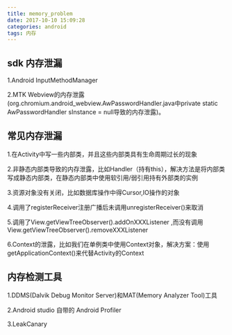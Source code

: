 ```yaml
---
title: memory_problem
date: 2017-10-10 15:09:28
categories: android
tags: 内存
---
```


## sdk 内存泄漏

1.Android InputMethodManager

2.MTK Webview的内存泄露(org.chromium.android_webview.AwPasswordHandler.java中private static AwPasswordHandler sInstance = null导致的内存泄露)。

<!-- more -->

## 常见内存泄漏
 
1.在Activity中写一些内部类，并且这些内部类具有生命周期过长的现象

2.非静态内部类导致的内存泄露，比如Handler（持有this），解决方法是将内部类写成静态内部类，在静态内部类中使用软引用/弱引用持有外部类的实例

3.资源对象没有关闭，比如数据库操作中得Cursor,IO操作的对象

4.调用了registerReceiver注册广播后未调用unregisterReceiver()来取消

5.调用了View.getViewTreeObserver().addOnXXXListener ,而没有调用View.getViewTreeObserver().removeXXXListener

6.Context的泄露，比如我们在单例类中使用Context对象，解决方案：使用getApplicationContext()来代替Activity的Context

## 内存检测工具

1.DDMS(Dalvik Debug Monitor Server)和MAT(Memory Analyzer Tool)工具

2.Android studio 自带的 Android Profiler

3.LeakCanary